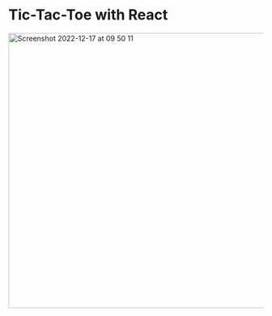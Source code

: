 # Tic-Tac-Toe with React

<img width="543" alt="Screenshot 2022-12-17 at 09 50 11" src="https://user-images.githubusercontent.com/69481095/208236162-e5a0a38a-7ed0-4a38-994d-c8a2aa73f906.png">
